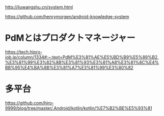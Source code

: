 http://liuwangshu.cn/system.html

https://github.com/henrymorgen/android-knowledge-system


# PdMとはプロダクトマネージャー
https://tech.hipro-job.jp/column/1334#:~:text=PdM%E3%81%AE%E5%BD%B9%E5%89%B2,%E3%81%99%E3%82%8B%E3%81%93%E3%81%A8%E3%81%8C%E4%BB%95%E4%BA%8B%E3%81%A7%E3%81%99%E3%80%82


# 多平台
https://github.com/hiro-9999/blog/tree/master/.Android/kotlin/kotlin/%E7%B2%BE%E5%93%81
